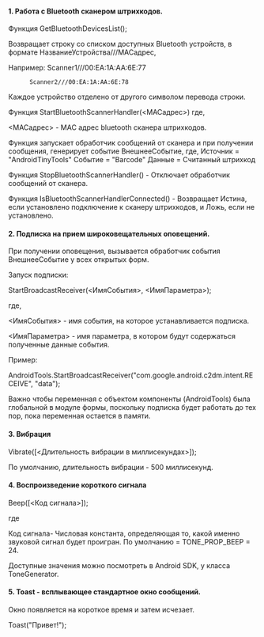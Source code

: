 #### 1. Работа с Bluetooth сканером штрихкодов. 

Функция GetBluetoothDevicesList();

Возвращает строку со списком доступных Bluetooth устройств, в формате НазваниеУстройства///MACадрес,

Например: Scanner1///00:EA:1A:AA:6E:77

          Scanner2///00:EA:1A:AA:6E:78
          

Каждое устройство отделено от другого символом перевода строки.

Функция StartBluetoothScannerHandler(<MACадрес>)
где,

<MACадрес> - MAC адрес bluetooth сканера штрихкодов.

Функция запускает обработчик сообщений от сканера и при получении сообщения,
генерирует событие ВнешнееСобытие, 
где,
Источник = "AndroidTinyTools"
Событие = "Barcode"
Данные = Считанный штрихкод

Функция StopBluetoothScannerHandler() - Отключает обработчик сообщений от сканера.

Функция IsBluetoothScannerHandlerConnected() - Возвращает Истина, если установлено подключение к сканеру штрихкодов, и Ложь, если не установлено.

#### 2. Подписка на прием широковещательных оповещений. 

При получении оповещения, вызывается обработчик события ВнешнееСобытие у всех открытых форм.

Запуск подписки:

StartBroadcastReceiver(<ИмяСобытия>, <ИмяПараметра>);

где,

<ИмяСобытия> - имя события, на которое устанавливается подписка.

<ИмяПараметра> - имя параметра, в котором будут содержаться полученные данные события.
 

Пример:

AndroidTools.StartBroadcastReceiver("com.google.android.c2dm.intent.RECEIVE", "data");

Важно чтобы переменная с объектом компоненты (AndroidTools) была глобальной в модуле формы, поскольку подписка будет работать до тех пор, пока переменная остается в памяти.

#### 3. Вибрация

Vibrate([<Длительность вибрации в миллисекундах>]);

По умолчанию, длительность вибрации - 500 миллисекунд.

#### 4. Воспроизведение короткого сигнала

Beep([<Код сигнала>]);

где

Код сигнала- Числовая константа, определяющая то, какой именно звуковой сигнал будет проигран. По умолчанию = TONE_PROP_BEEP = 24.

Доступные значения можно посмотреть в Android SDK, у класса ToneGenerator.
 

#### 5. Toast - всплывающее стандартное окно сообщений. 

Окно появляется на короткое время и затем исчезает.

Toast("Привет!");

 

